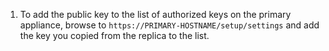 1. To add the public key to the list of authorized keys on the primary appliance, browse to `https://PRIMARY-HOSTNAME/setup/settings` and add the key you copied from the replica to the list.
